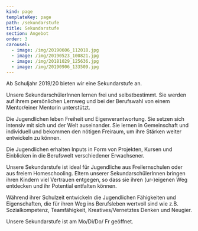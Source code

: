 ```yaml
---
kind: page
templateKey: page
path: /sekundarstufe
title: Sekundarstufe
section: Angebot
order: 3
carousel:
  - image: /img/20190606_112018.jpg
  - image: /img/20190523_100821.jpg
  - image: /img/20181029_125636.jpg
  - image: /img/20190906_133509.jpg
---
```

Ab Schuljahr 2019/20 bieten wir eine Sekundarstufe an.

Unsere SekundarschülerInnen lernen frei und selbstbestimmt. Sie werden auf ihrem persönlichen Lernweg und bei der Berufswahl von einem Mentor/einer Mentorin unterstützt.

Die Jugendlichen leben Freiheit und Eigenverantwortung. Sie setzen sich intensiv mit sich und der Welt auseinander. Sie lernen in Gemeinschaft und individuell und bekommen den nötigen Freiraum, um ihre Stärken weiter entwickeln zu können.

Die Jugendlichen erhalten Inputs in Form von Projekten, Kursen und Einblicken in die Berufswelt verschiedener Erwachsener.

Unsere Sekundarstufe ist ideal für Jugendliche aus Freilernschulen oder aus freiem Homeschooling. Eltern unserer SekundarschülerInnen bringen ihren Kindern viel  Vertrauen entgegen, so dass sie ihren (ur-)eigenen Weg entdecken und ihr Potential entfalten können.

Während ihrer Schulzeit entwickeln die Jugendlichen Fähigkeiten und Eigenschaften, die für ihren Weg ins Berufsleben wertvoll sind wie z.B. Sozialkompetenz, Teamfähigkeit, Kreatives/Vernetztes Denken und Neugier.

Unsere Sekundarstufe ist am Mo/Di/Do/ Fr geöffnet.
